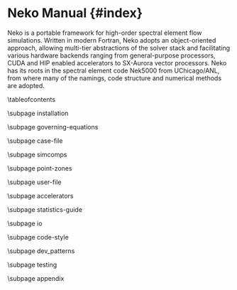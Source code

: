 # Neko Manual {#index}

Neko is a portable framework for high-order spectral element flow simulations.
Written in modern Fortran, Neko adopts an object-oriented approach, allowing
multi-tier abstractions of the solver stack and facilitating various hardware
backends ranging from general-purpose processors, CUDA and HIP enabled
accelerators to SX-Aurora vector processors. Neko has its roots in the spectral
element code Nek5000 from UChicago/ANL, from where many of the namings, code
structure and numerical methods are adopted.


\tableofcontents

\subpage installation

\subpage governing-equations

\subpage case-file

\subpage simcomps

\subpage point-zones

\subpage user-file

\subpage accelerators

\subpage statistics-guide

\subpage io

\subpage code-style
 
\subpage dev_patterns

\subpage testing

\subpage appendix
